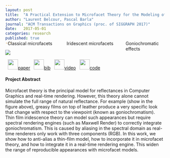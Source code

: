 ```yaml
---
layout: post
title:  "A Practical Extension to Microfacet Theory for the Modeling of Varying Iridescence"
author: "Laurent Belcour, Pascal Barla"
journal: "ACM Transactions on Graphics (proc. of SIGGRAPH 2017)"
date:   2017-05-01
categories: research
published: true
---
```


<img src="{{ site.url | append: site.baseurl }}/data/images/brdf-thin-film-header.png" />
<div style="position:relative;width:100%;">
    <span style="position:absolute;z-index:1;margin:0px;top:-34pt;left:1.5%;">Classical microfacets</span>
    <span style="position:absolute;z-index:1;margin:0px;top:-34pt;left:38.5%;">Iridescent microfacets</span>
    <span style="position:absolute;z-index:1;margin:0px;top:-34pt;left:75.5%;">Goniochromatic effects</span>
</div>
 
<span>&nbsp;
<a href="https://hal.inria.fr/hal-01200710/document"><img src="{{ site.url | append: site.baseurl }}/data/images/icon_pdf.png" height="32px">paper</a> &nbsp;
<a href="https://hal.inria.fr/hal-01200710/bibtex"><img src="{{ site.url | append: site.baseurl }}/data/images/icon_latex.png" height="32px">bib</a> &nbsp;
<a href="https://youtu.be/4nKb9hRYbPA">
<img src="{{ site.url | append: site.baseurl }}/data/images/icon_video.png" height="32px">video</a> &nbsp;
<a href="https://hal.archives-ouvertes.fr/hal-01518344/file/supplemental-code.zip">
<img src="{{ site.url | append: site.baseurl }}/data/images/icon_zip.png" height="32px">code</a>
</span><br />


<h4>Project Abstract</h4>

Microfacet theory is the principal model for reflectances in Computer Graphics and real-time rendering. However, this theory alone cannot simulate the full range of natural reflectance. For example (show in the figure above), greasy films on top of leather produce a very specific look that change with respect to the viewpoint (known as goniochromatism). Thin film iridescence theory can model such appearances but require spectral rendering engines (such as Maxwell Render) to correctly integrate goniochromatism. This is caused by aliasing in the spectral domain as real-time renderers only work with three components (RGB). In this work, we show how to anti-alias a thin-film model, how to incorporate it in microfacet theory, and how to integrate it in a real-time rendering engine. This widen the range of reproducible appearances with microfacet models.